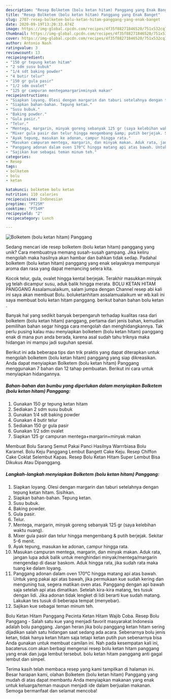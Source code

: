 ```yaml
---
description: "Resep Bolketem (bolu ketan hitam) Panggang yang Enak Banget"
title: "Resep Bolketem (bolu ketan hitam) Panggang yang Enak Banget"
slug: 2707-resep-bolketem-bolu-ketan-hitam-panggang-yang-enak-banget
date: 2020-09-19T13:20:33.674Z
image: https://img-global.cpcdn.com/recipes/4f35f88271846520/751x532cq70/bolketem-bolu-ketan-hitam-panggang-foto-resep-utama.jpg
thumbnail: https://img-global.cpcdn.com/recipes/4f35f88271846520/751x532cq70/bolketem-bolu-ketan-hitam-panggang-foto-resep-utama.jpg
cover: https://img-global.cpcdn.com/recipes/4f35f88271846520/751x532cq70/bolketem-bolu-ketan-hitam-panggang-foto-resep-utama.jpg
author: Antonio Nash
ratingvalue: 3
reviewcount: 13
recipeingredient:
- "150 gr tepung ketan hitam"
- "2 sdm susu bubuk"
- "1/4 sdt baking powder"
- "4 butir telur"
- "150 gr gula pasir"
- "1/2 sdm ovalet"
- "125 gr campuran mentegamargarinminyak makan"
recipeinstructions:
- "Siapkan loyang. Olesi dengan margarin dan taburi setelahnya dengan tepung ketan hitam. Sisihkan."
- "Siapkan bahan-bahan. Tepung ketan."
- "Susu bubuk."
- "Baking powder."
- "Gula pasir."
- "Telur."
- "Mentega, margarin, minyak goreng sebanyak 125 gr (saya kelebihan waktu nuang)."
- "Mixer gula pasir dan telur hingga mengembang &amp; putih berjejak. Sekitar 5-6 menit."
- "Ayak tepung, masukan ke adonan, campur hingga rata."
- "Masukan campuran mentega, margarin, dan minyak makan. Aduk rata, jangan lupa aduk balik untuk menghindari minyak/mentega/margarin mengendap di dasar baskom. Aduk hingga rata, jika sudah rata maka tuang ke dalam loyang."
- "Panggang adonan dalam oven 170°C hingga matang api atas bawah. Untuk yang pakai api atas bawah, jika permukaan kue sudah kering dan menguning tua, segera matikan oven atas. Panggang dengan api bawah saja setelah api atas dimatikan. Setelah kira-kira matang, tes tusuk dengan lidi. Jika adonan tidak lengket di lidi berarti kue sudah matang. Lakukan tes tusuk di beberapa tempat (menyebar)."
- "Sajikan kue sebagai teman minum teh."
categories:
- Resep
tags:
- bolketem
- bolu
- ketan

katakunci: bolketem bolu ketan 
nutrition: 110 calories
recipecuisine: Indonesian
preptime: "PT25M"
cooktime: "PT54M"
recipeyield: "2"
recipecategory: Lunch

---
```



![Bolketem (bolu ketan hitam) Panggang](https://img-global.cpcdn.com/recipes/4f35f88271846520/751x532cq70/bolketem-bolu-ketan-hitam-panggang-foto-resep-utama.jpg)

Sedang mencari ide resep bolketem (bolu ketan hitam) panggang yang unik? Cara membuatnya memang susah-susah gampang. Jika keliru mengolah maka hasilnya akan hambar dan bahkan tidak sedap. Padahal bolketem (bolu ketan hitam) panggang yang enak selayaknya mempunyai aroma dan rasa yang dapat memancing selera kita.

Kocok telur, gula, ovalet hingga kental berjejak. Terakhir masukkan minyak yg telah dicampur susu, aduk balik hingga merata. BOLU KETAN HITAM PANGGANG Assalamualaikum, salam jumpa dengan Channel resep abi kali ini saya akan membuat Bolu. boluketanhitam assalamualaikum wr wb.kali ini saya membuat bolu ketan hitam panggang. berikut bahan bahan bolu ketan .

Banyak hal yang sedikit banyak berpengaruh terhadap kualitas rasa dari bolketem (bolu ketan hitam) panggang, pertama dari jenis bahan, kemudian pemilihan bahan segar hingga cara mengolah dan menghidangkannya. Tak perlu pusing kalau mau menyiapkan bolketem (bolu ketan hitam) panggang enak di mana pun anda berada, karena asal sudah tahu triknya maka hidangan ini mampu jadi suguhan spesial.


Berikut ini ada beberapa tips dan trik praktis yang dapat diterapkan untuk mengolah bolketem (bolu ketan hitam) panggang yang siap dikreasikan. Anda dapat menyiapkan Bolketem (bolu ketan hitam) Panggang menggunakan 7 bahan dan 12 tahap pembuatan. Berikut ini cara untuk menyiapkan hidangannya.

<!--inarticleads1-->

##### Bahan-bahan dan bumbu yang diperlukan dalam menyiapkan Bolketem (bolu ketan hitam) Panggang:

1. Gunakan 150 gr tepung ketan hitam
1. Sediakan 2 sdm susu bubuk
1. Gunakan 1/4 sdt baking powder
1. Gunakan 4 butir telur
1. Sediakan 150 gr gula pasir
1. Gunakan 1/2 sdm ovalet
1. Siapkan 125 gr campuran mentega+margarin+minyak makan


Membuat Bolu Sarang Semut Pakai Panci Hasilnya Warrrbiasa Bolu Karamel. Bolu Keju Panggang Lembut Bangett Cake Keju. Resep Chiffon Cake Coklat Selembut Kapas. Resep Bolu Ketan Hitam Super Lembut Bisa Dikukus Atau Dipanggang. 

<!--inarticleads2-->

##### Langkah-langkah menyiapkan Bolketem (bolu ketan hitam) Panggang:

1. Siapkan loyang. Olesi dengan margarin dan taburi setelahnya dengan tepung ketan hitam. Sisihkan.
1. Siapkan bahan-bahan. Tepung ketan.
1. Susu bubuk.
1. Baking powder.
1. Gula pasir.
1. Telur.
1. Mentega, margarin, minyak goreng sebanyak 125 gr (saya kelebihan waktu nuang).
1. Mixer gula pasir dan telur hingga mengembang &amp; putih berjejak. Sekitar 5-6 menit.
1. Ayak tepung, masukan ke adonan, campur hingga rata.
1. Masukan campuran mentega, margarin, dan minyak makan. Aduk rata, jangan lupa aduk balik untuk menghindari minyak/mentega/margarin mengendap di dasar baskom. Aduk hingga rata, jika sudah rata maka tuang ke dalam loyang.
1. Panggang adonan dalam oven 170°C hingga matang api atas bawah. Untuk yang pakai api atas bawah, jika permukaan kue sudah kering dan menguning tua, segera matikan oven atas. Panggang dengan api bawah saja setelah api atas dimatikan. Setelah kira-kira matang, tes tusuk dengan lidi. Jika adonan tidak lengket di lidi berarti kue sudah matang. Lakukan tes tusuk di beberapa tempat (menyebar).
1. Sajikan kue sebagai teman minum teh.


Bolu Ketan Hitam Panggang Pecinta Ketan Hitam Wajib Coba. Resep Bolu Panggang - Salah satu kue yang menjadi favorit masyarakat Indonesia adalah bolu panggang. Jangan heran jika bolu panggang ketan hitam sering dijadikan salah satu hidangan saat sedang ada acara. Sebenarnya bolu jenis ketan, tidak hanya ketan hitam saja tetapi ketan putih pun sebenarnya bisa Anda gunakan untuk membuat camilan ini. Nah pada kesempatan kali ini, bacaterus.com akan berbagi mengenai resep bolu ketan hitam panggang yang enak dan juga lembut tersebut. bolu ketan hitam panggang anti gagal lembut dan simpel. 

Terima kasih telah membaca resep yang kami tampilkan di halaman ini. Besar harapan kami, olahan Bolketem (bolu ketan hitam) Panggang yang mudah di atas dapat membantu Anda menyiapkan makanan yang enak untuk keluarga/teman maupun menjadi ide dalam berjualan makanan. Semoga bermanfaat dan selamat mencoba!
